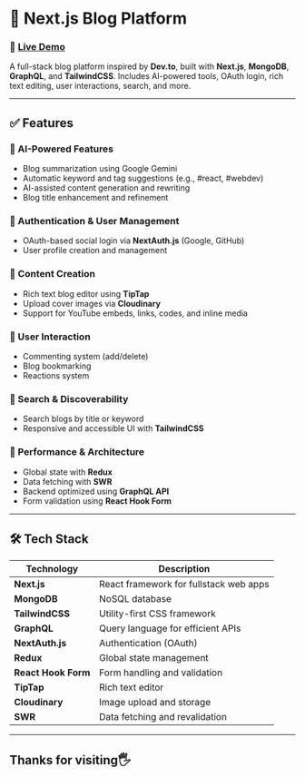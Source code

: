 # 🚀 Next.js Blog Platform

### 🔗 [Live Demo](https://dev-iota-one.vercel.app/)

A full-stack blog platform inspired by **Dev.to**, built with **Next.js**, **MongoDB**, **GraphQL**, and **TailwindCSS**. Includes AI-powered tools, OAuth login, rich text editing, user interactions, search, and more.

---

## ✅ Features

### 🔹 AI-Powered Features
- Blog summarization using Google Gemini
- Automatic keyword and tag suggestions (e.g., #react, #webdev)
- AI-assisted content generation and rewriting
- Blog title enhancement and refinement

### 🔹 Authentication & User Management
- OAuth-based social login via **NextAuth.js** (Google, GitHub)
- User profile creation and management

### 🔹 Content Creation
- Rich text blog editor using **TipTap**
- Upload cover images via **Cloudinary**
- Support for YouTube embeds, links, codes, and inline media

### 🔹 User Interaction
- Commenting system (add/delete)
- Blog bookmarking
- Reactions system

### 🔹 Search & Discoverability
- Search blogs by title or keyword
- Responsive and accessible UI with **TailwindCSS**

### 🔹 Performance & Architecture
- Global state with **Redux**
- Data fetching with **SWR**
- Backend optimized using **GraphQL API**
- Form validation using **React Hook Form**

---

## 🛠 Tech Stack

| Technology         | Description                             |
|--------------------|-----------------------------------------|
| **Next.js**        | React framework for fullstack web apps  |
| **MongoDB**        | NoSQL database                          |
| **TailwindCSS**    | Utility-first CSS framework             |
| **GraphQL**        | Query language for efficient APIs       |
| **NextAuth.js**    | Authentication (OAuth)                  |
| **Redux**          | Global state management                 |
| **React Hook Form**| Form handling and validation            |
| **TipTap**         | Rich text editor                        |
| **Cloudinary**     | Image upload and storage                |
| **SWR**            | Data fetching and revalidation          |

---

## Thanks for visiting🖐️

